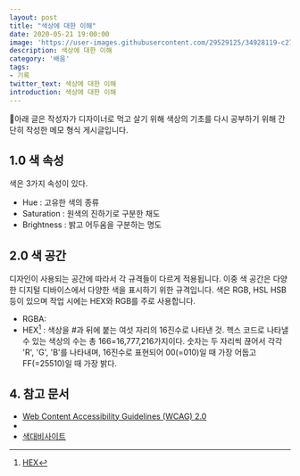```yaml
---
layout: post
title: "색상에 대한 이해"
date: 2020-05-21 19:00:00
image: 'https://user-images.githubusercontent.com/29529125/34928119-c27999f2-f9fe-11e7-8294-b0dedb0e29e2.jpg'
description: 색상에 대한 이해 
category: '배움'
tags:
- 기록
twitter_text: 색상에 대한 이해
introduction: 색상에 대한 이해
---
```


🧷아래 글은 작성자가 디자이너로 먹고 살기 위해 색상의 기초를 다시 공부하기 위해 간단히 작성한 메모 형식 게시글입니다.

## 1.0 색 속성
색은 3가지 속성이 있다.
- Hue : 고유한 색의 종류
- Saturation : 원색의 진하기로 구분한 채도
- Brightness : 밝고 어두움을 구분하는 명도

## 2.0 색 공간
디자인이 사용되는 공간에 따라서 각 규격들이 다르게 적용됩니다. 이중 색 공간은 다양한 디지털 디바이스에서 다양한 색을 표시하기 위한 규격입니다.
색은 RGB, HSL HSB 등이 있으며 작업 시에는 HEX와 RGB를 주로 사용합니다.

- RGBA:
- HEX[^hex] : 색상을 #과 뒤에 붙는 여섯 자리의 16진수로 나타낸 것. 헥스 코드로 나타낼 수 있는 색상의 수는 총 166=16,777,216가지이다. 숫자는 두 자리씩 끊어서 각각 'R', 'G', 'B'를 나타내며, 16진수로 표현되어 00(=010)일 때 가장 어둡고 FF(=25510)일 때 가장 밝다.



## 4. 참고 문서
+ [Web Content Accessibility Guidelines (WCAG) 2.0](https://www.w3.org/TR/2008/REC-WCAG20-20081211/#relativeluminancedef)
+ [^hex]: [HEX](https://namu.wiki/w/%ED%97%A5%EC%8A%A4%20%EC%BD%94%EB%93%9C)
+ [색대비사이트](https://colourcontrast.cc/)
